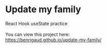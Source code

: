 # Update my family

React Hook useState practice<br><br>
You can view this project here:<br>
https://benrigaud.github.io/update-my-family/
